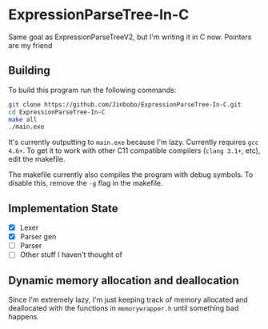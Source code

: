 ExpressionParseTree-In-C
========================

Same goal as ExpressionParseTreeV2, but I'm writing it in C now. Pointers are my friend

## Building ##
To build this program run the following commands:
```sh
git clone https://github.com/Jinbobo/ExpressionParseTree-In-C.git
cd ExpressionParseTree-In-C
make all
./main.exe
```

It's currently outputting to `main.exe` because I'm lazy. Currently requires `gcc 4.6+`. To get it to work with other C11 compatible compilers (`clang 3.1+`, etc), edit the makefile.

The makefile currently also compiles the program with debug symbols. To disable this, remove the `-g` flag in the makefile.

## Implementation State ##
- [x] Lexer
- [x] Parser gen
- [ ] Parser
- [ ] Other stuff I haven't thought of

## Dynamic memory allocation and deallocation ##
Since I'm extremely lazy, I'm just keeping track of memory allocated and deallocated with the functions in `memorywrapper.h` until something bad happens. 